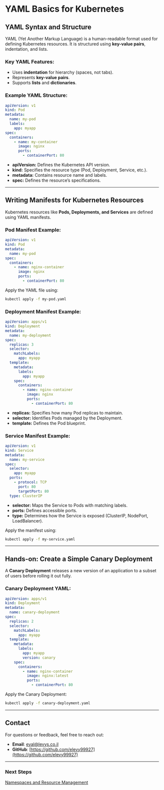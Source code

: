 # YAML Basics for Kubernetes

## YAML Syntax and Structure
YAML (Yet Another Markup Language) is a human-readable format used for defining Kubernetes resources. It is structured using **key-value pairs**, indentation, and lists.

### **Key YAML Features:**
- Uses **indentation** for hierarchy (spaces, not tabs).
- Represents **key-value pairs**.
- Supports **lists** and **dictionaries**.

### **Example YAML Structure:**
```yaml
apiVersion: v1
kind: Pod
metadata:
  name: my-pod
  labels:
    app: myapp
spec:
  containers:
    - name: my-container
      image: nginx
      ports:
        - containerPort: 80
```
- **apiVersion:** Defines the Kubernetes API version.
- **kind:** Specifies the resource type (Pod, Deployment, Service, etc.).
- **metadata:** Contains resource name and labels.
- **spec:** Defines the resource’s specifications.

---

## Writing Manifests for Kubernetes Resources
Kubernetes resources like **Pods, Deployments, and Services** are defined using YAML manifests.

### **Pod Manifest Example:**
```yaml
apiVersion: v1
kind: Pod
metadata:
  name: my-pod
spec:
  containers:
    - name: nginx-container
      image: nginx
      ports:
        - containerPort: 80
```
Apply the YAML file using:
```sh
kubectl apply -f my-pod.yaml
```

### **Deployment Manifest Example:**
```yaml
apiVersion: apps/v1
kind: Deployment
metadata:
  name: my-deployment
spec:
  replicas: 3
  selector:
    matchLabels:
      app: myapp
  template:
    metadata:
      labels:
        app: myapp
    spec:
      containers:
        - name: nginx-container
          image: nginx
          ports:
            - containerPort: 80
```
- **replicas:** Specifies how many Pod replicas to maintain.
- **selector:** Identifies Pods managed by the Deployment.
- **template:** Defines the Pod blueprint.

### **Service Manifest Example:**
```yaml
apiVersion: v1
kind: Service
metadata:
  name: my-service
spec:
  selector:
    app: myapp
  ports:
    - protocol: TCP
      port: 80
      targetPort: 80
  type: ClusterIP
```
- **selector:** Maps the Service to Pods with matching labels.
- **ports:** Defines accessible ports.
- **type:** Determines how the Service is exposed (ClusterIP, NodePort, LoadBalancer).

Apply the manifest using:
```sh
kubectl apply -f my-service.yaml
```

---

## Hands-on: Create a Simple Canary Deployment
A **Canary Deployment** releases a new version of an application to a subset of users before rolling it out fully.

### **Canary Deployment YAML:**
```yaml
apiVersion: apps/v1
kind: Deployment
metadata:
  name: canary-deployment
spec:
  replicas: 2
  selector:
    matchLabels:
      app: myapp
  template:
    metadata:
      labels:
        app: myapp
        version: canary
    spec:
      containers:
        - name: nginx-container
          image: nginx:latest
          ports:
            - containerPort: 80
```
Apply the Canary Deployment:
```sh
kubectl apply -f canary-deployment.yaml
```


---
## **Contact**
For questions or feedback, feel free to reach out:
- **Email**: eyal@levys.co.il
- **GitHub**: [https://github.com/elevy99927](https://github.com/elevy99927)

---
### **Next Steps**
<A href="./Chapter-004.md">Namespaces and Resource Management </A>